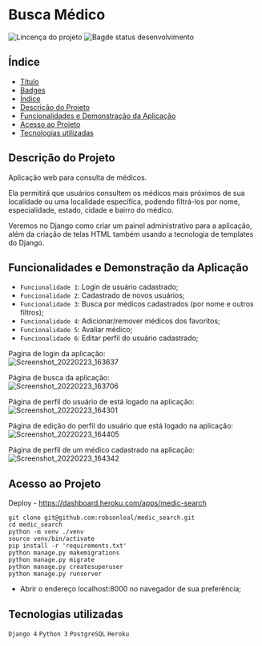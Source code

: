 # Busca Médico

![Lincença do projeto](	https://img.shields.io/github/license/robsonleal/pedroreceitas)
![Bagde status desenvolvimento](https://img.shields.io/static/v1?label=status&message=CONCLUÍDO&color=green)

## Índice

* [Título](#Título)
* [Badges](#badges)
* [Índice](#índice)
* [Descrição do Projeto](#descrição-do-projeto)
* [Funcionalidades e Demonstração da Aplicação](#funcionalidades-e-demonstração-da-aplicação)
* [Acesso ao Projeto](#acesso-ao-projeto)
* [Tecnologias utilizadas](#tecnologias-utilizadas)

## Descrição do Projeto

Aplicação web para consulta de médicos. 

Ela permitirá que usuários consultem os médicos mais próximos de sua localidade ou uma localidade específica, podendo filtrá-los por nome, especialidade, estado, cidade e bairro do médico. 
 
Veremos no Django como criar um painel administrativo para a aplicação, além da criação de telas HTML também usando a tecnologia de templates do Django.

## Funcionalidades e Demonstração da Aplicação
- `Funcionalidade 1`: Login de usuário cadastrado;
- `Funcionalidade 2`: Cadastrado de novos usuários;
- `Funcionalidade 3`: Busca por médicos cadastrados (por nome e outros filtros);
- `Funcionalidade 4`: Adicionar/remover médicos dos favoritos;
- `Funcionalidade 5`: Avaliar médico;
- `Funcionalidade 6`: Editar perfil do usuário cadastrado;

Pagina de login da aplicação: </br>
![Screenshot_20220223_163637](https://user-images.githubusercontent.com/27708175/155396054-9149e514-f0f2-438b-950b-bf53b8f95d30.png)

Página de busca da aplicação: </br>
![Screenshot_20220223_163706](https://user-images.githubusercontent.com/27708175/155396129-e07bdadf-e0d9-4a42-b81a-281e125f4a1a.png)

Página de perfil do usuário de está logado na aplicação: </br>
![Screenshot_20220223_164301](https://user-images.githubusercontent.com/27708175/155396150-f806fb76-b62c-4a61-a181-a0154a2e5f3e.png)

Página de edição do perfil do usuário que está logado na aplicação: </br>
![Screenshot_20220223_164405](https://user-images.githubusercontent.com/27708175/155396195-855d40a1-b1e7-4195-909c-058e983e2990.png)

Página de perfil de um médico cadastrado na aplicação: </br>
![Screenshot_20220223_164342](https://user-images.githubusercontent.com/27708175/155396159-10a625f7-3f71-4ae8-9375-338ecbc6f7b9.png)


## Acesso ao Projeto

Deploy - https://dashboard.heroku.com/apps/medic-search

```console
git clone git@github.com:robsonleal/medic_search.git
cd medic_search
python -m venv ./venv
source venv/bin/activate
pip install -r 'requirements.txt'
python manage.py makemigrations
python manage.py migrate
python manage.py createsuperuser
python manage.py runserver
```
- Abrir o endereço localhost:8000 no navegador de sua preferência;

## Tecnologias utilizadas
`Django 4`
`Python 3`
`PostgreSQL`
`Heroku`
